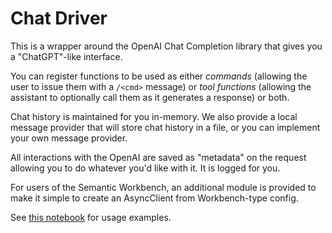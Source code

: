 # Chat Driver

This is a wrapper around the OpenAI Chat Completion library that gives you a
"ChatGPT"-like interface.

You can register functions to be used as either _commands_ (allowing the user to
issue them with a `/<cmd>` message) or _tool functions_ (allowing the assistant
to optionally call them as it generates a response) or both.

Chat history is maintained for you in-memory. We also provide a local message
provider that will store chat history in a file, or you can implement your own
message provider.

All interactions with the OpenAI are saved as "metadata" on the request allowing
you to do whatever you'd like with it. It is logged for you.

For users of the Semantic Workbench, an additional module is provided to make it
simple to create an AsyncClient from Workbench-type config.

See [this notebook](../skills/notebooks/notebooks/chat_driver.ipynb) for
usage examples.
